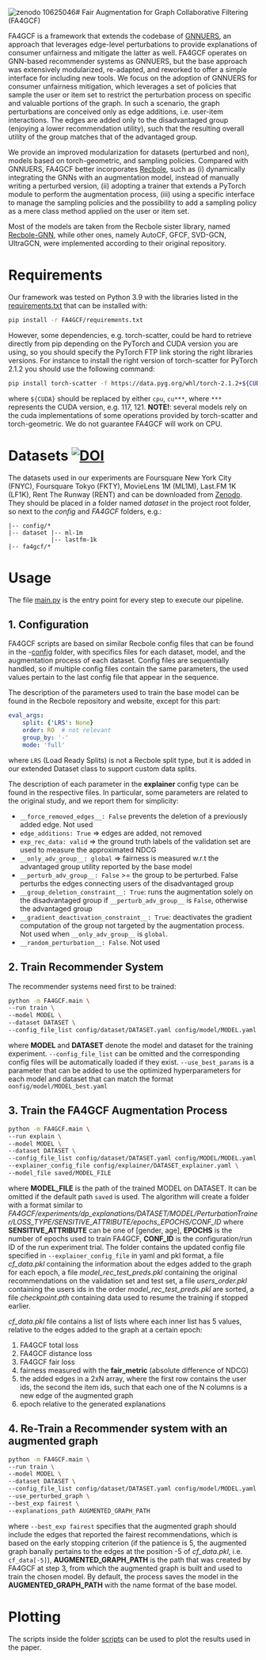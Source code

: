 ![zenodo 10625046](https://github.com/jackmedda/FA4GCF/assets/26059819/c37df9bc-f54b-496a-b179-b63a5de48381)# Fair Augmentation for Graph Collaborative Filtering (FA4GCF)

FA4GCF is a framework that extends the codebase of [GNNUERS](https://github.com/jackmedda/RS-BGExplainer/tree/main/gnnuers),
an approach that leverages edge-level perturbations to provide explanations of consumer unfairness and mitigate
the latter as well.
FA4GCF operates on GNN-based recommender systems as GNNUERS, but the base approach was extensively modularized,
re-adapted, and reworked to offer a simple interface for including new tools.
We focus on the adoption of GNNUERS for consumer unfairness mitigation, which leverages a set of policies that
sample the user or item set to restrict the perturbation process on specific and valuable portions of the graph.
In such a scenario, the graph perturbations are conceived only as edge additions, i.e. user-item interactions.
The edges are added only to the disadvantaged group (enjoying a lower recommendation utility), such that the
resulting overall utility of the group matches that of the advantaged group.

We provide an improved modularization for datasets (perturbed and non), models based on torch-geometric, and
sampling policies.
Compared with GNNUERS, FA4GCF better incorporates [Recbole](https://github.com/RUCAIBox/RecBole),
such as (i) dynamically integrating the GNNs with an augmentation model, instead of manually writing a perturbed version, (ii)
adopting a trainer that extends a PyTorch module to perform the augmentation process, (iii) using a specific interface
to manage the sampling policies and the possibility to add a sampling policy as a mere class method applied
on the user or item set.

Most of the models are taken from the Recbole sister library, named [Recbole-GNN](https://github.com/RUCAIBox/RecBole-GNN/tree/main),
while other ones, namely AutoCF, GFCF, SVD-GCN, UltraGCN, were implemented according to their original repository.

# Requirements
Our framework was tested on Python 3.9 with the libraries listed in the
[requirements.txt](FA4GCF/requirements.txt) that can be installed with:
```bash
pip install -r FA4GCF/requirements.txt
```
However, some dependencies, e.g. torch-scatter, could be hard to retrieve
directly from pip depending on the PyTorch and CUDA version you are using, so you should
specify the PyTorch FTP link storing the right libraries versions.
For instance to install the right version of torch-scatter for PyTorch 2.1.2
you should use the following command:
```bash
pip install torch-scatter -f https://data.pyg.org/whl/torch-2.1.2+${CUDA}.html
```
where `${CUDA}` should be replaced by either `cpu`, `cu***`, where `***` represents the
CUDA version, e.g. 117, 121.
__NOTE!__: several models rely on the cuda implementations of some operations provided by torch-scatter and
torch-geometric. We do not guarantee FA4GCF will work on CPU.

# Datasets [![DOI](https://zenodo.org/badge/DOI/10.5281/zenodo.10625046.svg)](https://doi.org/10.5281/zenodo.10625046)


The datasets used in our experiments are Foursquare New York City (FNYC),
Foursquare Tokyo (FKTY), MovieLens 1M (ML1M), Last.FM 1K (LF1K), Rent The Runway (RENT) and
can be downloaded from [Zenodo](https://zenodo.org/doi/10.5281/zenodo.10625045).
They should be placed in a folder named _dataset_ in the project root folder,
so next to the _config_ and _FA4GCF_ folders, e.g.:
```
|-- config/*
|-- dataset |-- ml-1m
            |-- lastfm-1k
|-- fa4gcf/*
```

# Usage

The file [main.py](fa4gcf/main.py) is the entry point for every step to execute our pipeline.

## 1. Configuration

FA4GCF scripts are based on similar Recbole config files that can be found in the
-[config](config) folder, with specifics files for each dataset, model, and the augmentation process of each dataset.
Config files are sequentially handled, so if multiple config files contain the same parameters, the used values pertain
to the last config file that appear in the sequence.

The description of the parameters used to train the base model can be found in the Recbole repository
and website, except for this part:
```yaml
eval_args:
    split: {'LRS': None}
    order: RO  # not relevant
    group_by: '-'
    mode: 'full'
```
where `LRS` (Load Ready Splits) is not a Recbole split type, but it is added in our
extended Dataset class to support custom data splits.

The description of each parameter in the __explainer__ config type can be found in the respective files.
In particular, some parameters are related to the original study, and we report them for simplicity:
- `__force_removed_edges__: False` prevents the deletion of a previously added edge. Not used
- `edge_additions: True` => edges are added, not removed
- `exp_rec_data: valid` => the ground truth labels of the validation set are used to measure the approximated NDCG
- `__only_adv_group__: global` => fairness is measured w.r.t the advantaged group utility reported by the base model
- `__perturb_adv_group__: False` >= the group to be perturbed. False perturbs the edges connecting users of
  the disadvantaged group
- `__group_deletion_constraint__: True`: runs the augmentation solely on the disadvantaged group if
  `__perturb_adv_group__` is `False`, otherwise the advantaged group
- `__gradient_deactivation_constraint__: True`: deactivates the gradient computation of the group not targeted by
  the augmentation process. Not used when `__only_adv_group__` is `global`.
- `__random_perturbation__: False`. Not used

## 2. Train Recommender System

The recommender systems need first to be trained:
```bash
python -m FA4GCF.main \
--run train \
--model MODEL \
--dataset DATASET \
--config_file_list config/dataset/DATASET.yaml config/model/MODEL.yaml
```
where __MODEL__ and __DATASET__ denote the model and dataset for the training experiment.
`--config_file_list` can be omitted and the corresponding config files will be automatically loaded if they exist.
`--use_best_params` is a parameter that can be added to use the optimized hyperparameters for each model and dataset
that can match the format `oonfig/model/MODEL_best.yaml`

## 3. Train the FA4GCF Augmentation Process
```bash
python -m FA4GCF.main \
--run explain \
--model MODEL \
--dataset DATASET \
--config_file_list config/dataset/DATASET.yaml config/MODEL/MODEL.yaml \
--explainer_config_file config/explainer/DATASET_explainer.yaml \
--model_file saved/MODEL_FILE
```
where __MODEL_FILE__ is the path of the trained MODEL on DATASET. It can be omitted if the default path `saved` is used.
The algorithm will create a folder with a format similar to
_FA4GCF/experiments/dp_explanations/DATASET/MODEL/PerturbationTrainer/LOSS_TYPE/SENSITIVE_ATTRIBUTE/epochs_EPOCHS/CONF_ID_
where __SENSITIVE_ATTRIBUTE__ can be one of [gender, age], __EPOCHS__ is the number of
epochs used to train FA4GCF, __CONF_ID__ is the configuration/run ID of the run experiment trial.
The folder contains the updated config file specified in `--explainer_config_file` in yaml and pkl format,
a file _cf_data.pkl_ containing the information about the edges added to the graph for each epoch,
a file _model_rec_test_preds.pkl_ containing the original recommendations on the validation set and
test set, a file _users_order.pkl_ containing the users ids in the order _model_rec_test_preds.pkl_ are sorted,
a file _checkpoint.pth_ containing data used to resume the training if stopped earlier.

_cf_data.pkl_ file contains a list of lists where each inner list has 5 values, relative to the edges
added to the graph at a certain epoch:
1) FA4GCF total loss
2) FA4GCF distance loss
3) FA4GCF fair loss
4) fairness measured with the __fair_metric__ (absolute difference of NDCG)
5) the added edges in a 2xN array, where the first row contains the user ids,
the second the item ids, such that each one of the N columns is a new edge of the augmented graph
6) epoch relative to the generated explanations

## 4. Re-Train a Recommender system with an augmented graph
```bash
python -m FA4GCF.main \
--run train \
--model MODEL \
--dataset DATASET \
--config_file_list config/dataset/DATASET.yaml config/model/MODEL.yaml \
--use_perturbed_graph \
--best_exp fairest \
--explanations_path AUGMENTED_GRAPH_PATH
```
where `--best_exp fairest` specifies that the augmented graph should include the edges that reported the fairest
recommendations, which is based on the early stopping criterion (if the patience is 5, the augmented graph banally
pertains to the edges at the position -5 of _cf_data.pkl_, i.e. `cf_data[-5]`), __AUGMENTED_GRAPH_PATH__ is the path
that was created by FA4GCF at step 3, from which the augmented graph is built and used to train the chosen model.
By default, the process saves the model in the __AUGMENTED_GRAPH_PATH__ with the name format of the base model.

# Plotting

The scripts inside the folder [scripts](scripts) can be used to plot the results used in the paper.
